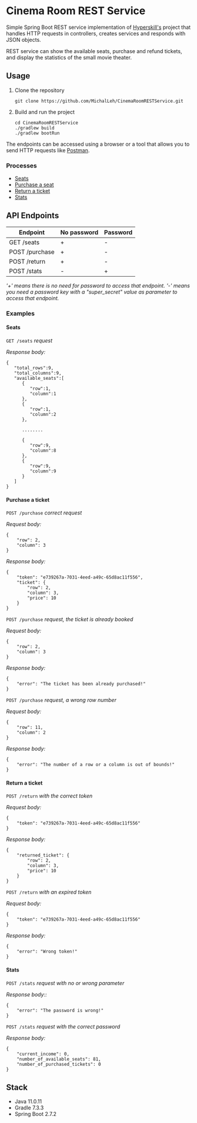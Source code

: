 # Cinema Room REST Service

Simple Spring Boot REST service implementation of [Hyperskill's](https://hyperskill.org/projects/189) project that handles HTTP requests in controllers, creates services and responds with JSON objects.

REST service can show the available seats, purchase and refund tickets, and display the statistics of the small movie theater. 

## Usage

1. Clone the repository
    ```shell
    git clone https://github.com/MichalLeh/CinemaRoomRESTService.git
    ```

2. Build and run the project
    ```shell
    cd CinemaRoomRESTService
    ./gradlew build
    ./gradlew bootRun
    ```

The endpoints can be accessed using a browser or a tool that allows you to send HTTP requests
like [Postman](https://www.getpostman.com/).

### Processes

- [Seats](#seats)
- [Purchase a seat](#purchase-a-ticket)
- [Return a ticket](#return-a-ticket)
- [Stats](#stats)

## API Endpoints

| Endpoint                  | No password | Password |
|---------------------------|-------------|----------|
| GET  /seats               | +           | -        |
| POST /purchase            | +           | -        |
| POST /return              | +           | -        |
| POST /stats               | -           | +        |

_'+' means there is no need for password to access that endpoint. '-' means you need a password key with a "super_secret" value as parameter to access that endpoint._

### Examples

#### Seats

`GET /seats` *request*

*Response body:*

```
{
   "total_rows":9,
   "total_columns":9,
   "available_seats":[
      {
         "row":1,
         "column":1
      },
      {
         "row":1,
         "column":2
      },
      
      ........

      {
         "row":9,
         "column":8
      },
      {
         "row":9,
         "column":9
      }
   ]
}
```
#### Purchase a ticket

`POST /purchase` *correct request*

*Request body:*

```
{
    "row": 2,
    "column": 3
}
```
*Response body:*
```
{
    "token": "e739267a-7031-4eed-a49c-65d8ac11f556",
    "ticket": {
        "row": 2,
        "column": 3,
        "price": 10
    }
}
```
`POST /purchase` *request, the ticket is already booked*

*Request body:*

```
{
    "row": 2,
    "column": 3
}
```
*Response body:*
```
{
    "error": "The ticket has been already purchased!"
}
```
`POST /purchase` *request, a wrong row number*

*Request body:*

```
{
    "row": 11,
    "column": 2
}
```
*Response body:*
```
{
    "error": "The number of a row or a column is out of bounds!"
}
```
#### Return a ticket

`POST /return` *with the correct token*

*Request body:*

```
{
    "token": "e739267a-7031-4eed-a49c-65d8ac11f556"
}
```
*Response body:*
```
{
    "returned_ticket": {
        "row": 2,
        "column": 3,
        "price": 10
    }
}
```
`POST /return` *with an expired token*

*Request body:*

```
{
    "token": "e739267a-7031-4eed-a49c-65d8ac11f556"
}
```
*Response body:*
```
{
    "error": "Wrong token!"
}
```
#### Stats

`POST /stats` *request with no or wrong parameter*

*Response body::*

```
{
    "error": "The password is wrong!"
}
```
`POST /stats` *request with the correct password*

*Response body:*
```
{
    "current_income": 0,
    "number_of_available_seats": 81,
    "number_of_purchased_tickets": 0
}
```
## Stack

- Java 11.0.11
- Gradle 7.3.3
- Spring Boot 2.7.2
